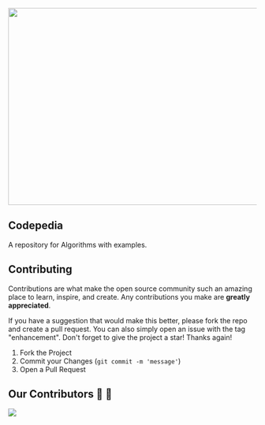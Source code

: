 <p align="center">
    <a href="https://hacktoberfest.com/" target="_blank">
    	<img src="https://github.com/cycleandsandeep/Codepedia/blob/main/Hacktoberfest.png" width="800px" height="400px">
    </a>
</p>

## Codepedia
A repository for Algorithms with examples.

## Contributing

Contributions are what make the open source community such an amazing place to learn, inspire, and create. Any contributions you make are **greatly appreciated**.

If you have a suggestion that would make this better, please fork the repo and create a pull request. You can also simply open an issue with the tag "enhancement".
Don't forget to give the project a star! Thanks again!

1. Fork the Project
2. Commit your Changes (`git commit -m 'message'`)
3. Open a Pull Request

## Our Contributors :handshake: :handshake:
<a href="https://github.com/cycleandsandeep/Codepedia/graphs/contributors">
  <img src="https://contrib.rocks/image?repo=cycleandsandeep/Codepedia" />
</a>

